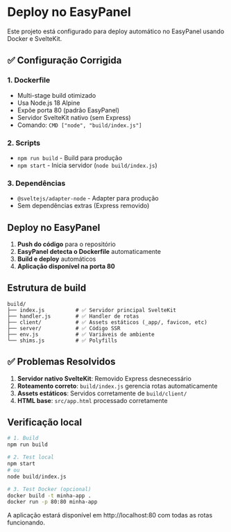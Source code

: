# Deploy no EasyPanel

Este projeto está configurado para deploy automático no EasyPanel usando Docker e SvelteKit.

## ✅ Configuração Corrigida

### 1. Dockerfile
- Multi-stage build otimizado
- Usa Node.js 18 Alpine
- Expõe porta 80 (padrão EasyPanel)  
- Servidor SvelteKit nativo (sem Express)
- Comando: `CMD ["node", "build/index.js"]`

### 2. Scripts
- `npm run build` - Build para produção
- `npm start` - Inicia servidor (`node build/index.js`)

### 3. Dependências
- `@sveltejs/adapter-node` - Adapter para produção
- Sem dependências extras (Express removido)

## Deploy no EasyPanel

1. **Push do código** para o repositório
2. **EasyPanel detecta o Dockerfile** automaticamente
3. **Build e deploy** automáticos
4. **Aplicação disponível na porta 80**

## Estrutura de build
```
build/
├── index.js          # ✅ Servidor principal SvelteKit
├── handler.js        # ✅ Handler de rotas
├── client/           # ✅ Assets estáticos (_app/, favicon, etc)
├── server/           # ✅ Código SSR
├── env.js            # ✅ Variáveis de ambiente
└── shims.js          # ✅ Polyfills
```

## ✅ Problemas Resolvidos

1. **Servidor nativo SvelteKit**: Removido Express desnecessário
2. **Roteamento correto**: `build/index.js` gerencia rotas automaticamente  
3. **Assets estáticos**: Servidos corretamente de `build/client/`
4. **HTML base**: `src/app.html` processado corretamente

## Verificação local

```bash
# 1. Build
npm run build

# 2. Test local  
npm start
# ou
node build/index.js

# 3. Test Docker (opcional)
docker build -t minha-app .
docker run -p 80:80 minha-app
```

A aplicação estará disponível em http://localhost:80 com todas as rotas funcionando.
